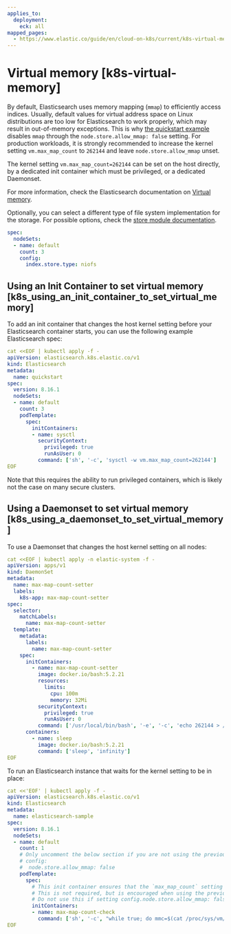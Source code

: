 ```yaml
---
applies_to:
  deployment:
    eck: all
mapped_pages:
  - https://www.elastic.co/guide/en/cloud-on-k8s/current/k8s-virtual-memory.html
---
```


# Virtual memory [k8s-virtual-memory]

By default, Elasticsearch uses memory mapping (`mmap`) to efficiently access indices. Usually, default values for virtual address space on Linux distributions are too low for Elasticsearch to work properly, which may result in out-of-memory exceptions. This is why [the quickstart example](deploy-an-orchestrator.md) disables `mmap` through the `node.store.allow_mmap: false` setting. For production workloads, it is strongly recommended to increase the kernel setting `vm.max_map_count` to `262144` and leave `node.store.allow_mmap` unset.

The kernel setting `vm.max_map_count=262144` can be set on the host directly, by a dedicated init container which must be privileged, or a dedicated Daemonset.

For more information, check the Elasticsearch documentation on [Virtual memory](/deploy-manage/deploy/self-managed/vm-max-map-count.md).

Optionally, you can select a different type of file system implementation for the storage. For possible options, check the [store module documentation](asciidocalypse://docs/elasticsearch/docs/reference/elasticsearch/index-settings/store.md).

```yaml
spec:
  nodeSets:
  - name: default
    count: 3
    config:
      index.store.type: niofs
```

## Using an Init Container to set virtual memory [k8s_using_an_init_container_to_set_virtual_memory]

To add an init container that changes the host kernel setting before your Elasticsearch container starts, you can use the following example Elasticsearch spec:

```yaml
cat <<EOF | kubectl apply -f -
apiVersion: elasticsearch.k8s.elastic.co/v1
kind: Elasticsearch
metadata:
  name: quickstart
spec:
  version: 8.16.1
  nodeSets:
  - name: default
    count: 3
    podTemplate:
      spec:
        initContainers:
        - name: sysctl
          securityContext:
            privileged: true
            runAsUser: 0
          command: ['sh', '-c', 'sysctl -w vm.max_map_count=262144']
EOF
```

Note that this requires the ability to run privileged containers, which is likely not the case on many secure clusters.


## Using a Daemonset to set virtual memory [k8s_using_a_daemonset_to_set_virtual_memory]

To use a Daemonset that changes the host kernel setting on all nodes:

```yaml
cat <<EOF | kubectl apply -n elastic-system -f -
apiVersion: apps/v1
kind: DaemonSet
metadata:
  name: max-map-count-setter
  labels:
    k8s-app: max-map-count-setter
spec:
  selector:
    matchLabels:
      name: max-map-count-setter
  template:
    metadata:
      labels:
        name: max-map-count-setter
    spec:
      initContainers:
        - name: max-map-count-setter
          image: docker.io/bash:5.2.21
          resources:
            limits:
              cpu: 100m
              memory: 32Mi
          securityContext:
            privileged: true
            runAsUser: 0
          command: ['/usr/local/bin/bash', '-e', '-c', 'echo 262144 > /proc/sys/vm/max_map_count']
      containers:
        - name: sleep
          image: docker.io/bash:5.2.21
          command: ['sleep', 'infinity']
EOF
```

To run an Elasticsearch instance that waits for the kernel setting to be in place:

```yaml
cat <<'EOF' | kubectl apply -f -
apiVersion: elasticsearch.k8s.elastic.co/v1
kind: Elasticsearch
metadata:
  name: elasticsearch-sample
spec:
  version: 8.16.1
  nodeSets:
  - name: default
    count: 1
    # Only uncomment the below section if you are not using the previous Daemonset to set max_map_count.
    # config:
    #  node.store.allow_mmap: false
    podTemplate:
      spec:
        # This init container ensures that the `max_map_count` setting has been applied before starting Elasticsearch.
        # This is not required, but is encouraged when using the previous Daemonset to set max_map_count.
        # Do not use this if setting config.node.store.allow_mmap: false
        initContainers:
        - name: max-map-count-check
          command: ['sh', '-c', "while true; do mmc=$(cat /proc/sys/vm/max_map_count); if [ ${mmc} -eq 262144 ]; then exit 0; fi; sleep 1; done"]
EOF
```


